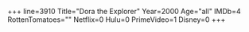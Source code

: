 +++
line=3910
Title="Dora the Explorer"
Year=2000
Age="all"
IMDb=4
RottenTomatoes=""
Netflix=0
Hulu=0
PrimeVideo=1
Disney=0
+++

